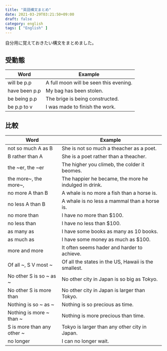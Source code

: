 ```yaml
---
title: "英語構文まとめ"
date: 2021-03-29T03:21:50+09:00
draft: false
category: english
tags: [ "English" ]
---
```


自分用に覚えておきたい構文をまとめました。

<!--more-->

## 受動態

| Word          | Example                                |
| ------------- | -------------------------------------- |
| will be p.p   | A full moon will be seen this evening. |
| have been p.p | My bag has been stolen.                |
| be being p.p  | The brige is being constructed.        |
| be p.p to v   | I was made to finish the work.         |



## 比較

| Word                       | Example                                               |
| -------------------------- | ----------------------------------------------------- |
| not so much A as B         | She is not so much a theacher as a poet.              |
| B rather than A            | She is a poet rather than a theacher.                 |
| the ~er, the ~er           | The higher you climeb, the colder it beomes.          |
| the more~, the more~,      | The happier he became, the more he indulged in drink. |
| no more A than B           | A whale is no more a fish than a horse is.            |
| no less A than B           | A whale is no less a mammal than a horse is.          |
| no more than               | I have no more than $100.                             |
| no less than               | I have no less than $100.                             |
| as many as                 | I have some books as many as 10 books.                |
| as much as                 | I have some money as much as $100.                    |
| more and more              | It often seems hader and harder to achieve.           |
| Of all ~, S V most ~       | Of all the states in the US, Hawaii is the smallest.  |
| No other S is so ~ as ~    | No other city in Japan is so big as Tokyo.            |
| No other S is more than    | No other city in Japan is larger than Tokyo.          |
| Nothing is so ~ as ~       | Nothing is so precious as time.                       |
| Nothing is more ~ than ~   | Nothing is more precious than time.                   |
| S is more than any other ~ | Tokyo is larger than any other city in Japan.         |
| no longer                  | I can no longer wait.                                 |

